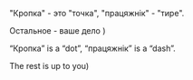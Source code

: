 "Кропка" - это "точка", "працяжнiк" - "тире".

Остальное - ваше дело )

“Кропка” is a “dot”, “працяжнiк” is a “dash”.

The rest is up to you)
